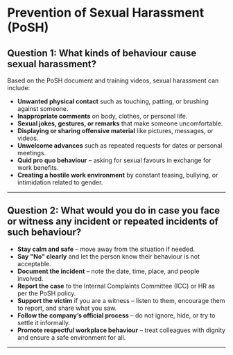 # Prevention of Sexual Harassment (PoSH)

## Question 1: What kinds of behaviour cause sexual harassment?

Based on the PoSH document and training videos, sexual harassment can include:

- **Unwanted physical contact** such as touching, patting, or brushing against someone.  
- **Inappropriate comments** on body, clothes, or personal life.  
- **Sexual jokes, gestures, or remarks** that make someone uncomfortable.  
- **Displaying or sharing offensive material** like pictures, messages, or videos.  
- **Unwelcome advances** such as repeated requests for dates or personal meetings.  
- **Quid pro quo behaviour** – asking for sexual favours in exchange for work benefits.  
- **Creating a hostile work environment** by constant teasing, bullying, or intimidation related to gender.  

---

## Question 2: What would you do in case you face or witness any incident or repeated incidents of such behaviour?

- **Stay calm and safe** – move away from the situation if needed.  
- **Say "No" clearly** and let the person know their behaviour is not acceptable.  
- **Document the incident** – note the date, time, place, and people involved.  
- **Report the case** to the Internal Complaints Committee (ICC) or HR as per the PoSH policy.  
- **Support the victim** if you are a witness – listen to them, encourage them to report, and share what you saw.  
- **Follow the company’s official process** – do not ignore, hide, or try to settle it informally.  
- **Promote respectful workplace behaviour** – treat colleagues with dignity and ensure a safe environment for all.  

---
